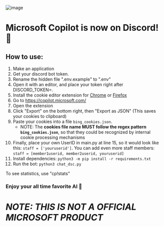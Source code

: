 ![image](https://upload.wikimedia.org/wikipedia/commons/thumb/2/2a/Microsoft_365_Copilot_Icon.svg/240px-Microsoft_365_Copilot_Icon.svg.png)
# Microsoft Copilot is now on Discord! 🤖
## How to use:
1. Make an application
2. Get your discord bot token.
3. Rename the hidden file ".env.example" to ".env"
4. Open it with an editor, and place your token right after DISCORD_TOKEN=.
5. Install the cookie editor extension for [Chrome](https://chrome.google.com/webstore/detail/cookie-editor/hlkenndednhfkekhgcdicdfddnkalmdm) or [Firefox](https://addons.mozilla.org/en-US/firefox/addon/cookie-editor/)
6. Go to https://copilot.microsoft.com/
7. Open the extension
8. Click "Export" on the bottom right, then "Export as JSON" (This saves your cookies to clipboard)
9. Paste your cookies into a file `bing_cookies.json`.
   - NOTE: The **cookies file name MUST follow the regex pattern `bing_cookies.json`**, so that they could be recognized by internal cookie processing mechanisms
10. Finally, place your own UserID in main.py at line 15, so it would look like this: `staff = ['youruserid']`. You can add even more staff members: `staff = [member1userid, member2userid, youruserid]`
11. Install dependencies: `python3 -m pip install -r requirements.txt`
12. Run the bot: `python3 chat_dsc.py`

To see statistics, use "cp!stats"
### Enjoy your all time favorite AI 👑
# _**NOTE: THIS IS NOT A OFFICIAL MICROSOFT PRODUCT**_
